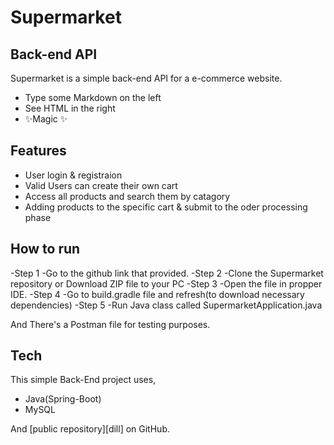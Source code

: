 # Supermarket


## Back-end API



Supermarket is a simple back-end API for a e-commerce website.

- Type some Markdown on the left
- See HTML in the right
- ✨Magic ✨

## Features

- User login & registraion
- Valid Users can create their own cart
- Access all products and search them by catagory
- Adding products to the specific cart & submit to the oder processing phase



## How to run


-Step 1     -Go to the github link that provided.
-Step 2     -Clone the Supermarket repository or Download ZIP file to your PC
-Step 3     -Open the file in propper IDE.
-Step 4     -Go to build.gradle file and refresh(to download necessary dependencies)
-Step 5     -Run Java class called SupermarketApplication.java


And There's a Postman file for testing purposes.

## Tech

This simple Back-End project uses,

- Java(Spring-Boot)
- MySQL

And  [public repository][dill]
 on GitHub.
